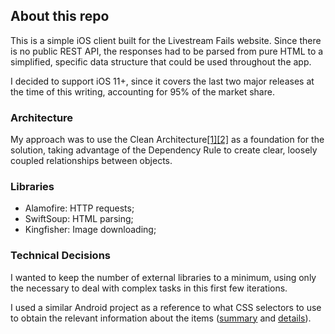 ## About this repo

This is a simple iOS client built for the Livestream Fails website. Since there is no public REST API, the responses had to be parsed from pure HTML to a simplified, specific data structure that could be used throughout the app.

I decided to support iOS 11+, since it covers the last two major releases at the time of this writing, accounting for 95% of the market share.

### Architecture

My approach was to use the Clean Architecture[[1]](https://8thlight.com/blog/uncle-bob/2012/08/13/the-clean-architecture.html)[[2]](https://herbertograca.com/2017/11/16/explicit-architecture-01-ddd-hexagonal-onion-clean-cqrs-how-i-put-it-all-together/) as a foundation for the solution, taking advantage of the Dependency Rule to create clear, loosely coupled relationships between objects.

### Libraries

- Alamofire: HTTP requests;
- SwiftSoup: HTML parsing;
- Kingfisher: Image downloading;

### Technical Decisions

I wanted to keep the number of external libraries to a minimum, using only the necessary to deal with complex tasks in this first few iterations.

I used a similar Android project as a reference to what CSS selectors to use to obtain the relevant information about the items ([summary](https://github.com/iffa/livestreamfails-android/blob/master/remote/src/main/java/digital/sogood/livestreamfails/remote/service/fail/FailServiceImpl.kt) and [details](https://github.com/iffa/livestreamfails-android/blob/master/remote/src/main/java/digital/sogood/livestreamfails/remote/service/details/DetailsServiceImpl.kt)).

